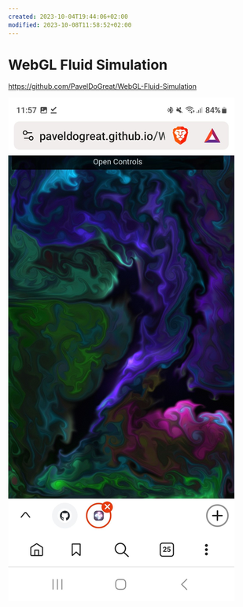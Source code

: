```yaml
---
created: 2023-10-04T19:44:06+02:00
modified: 2023-10-08T11:58:52+02:00
---
```


# WebGL Fluid Simulation

<https://github.com/PavelDoGreat/WebGL-Fluid-Simulation>

![Image](../_asset/WebGL%20Fluid%20Simulation_image_1.jpg)
